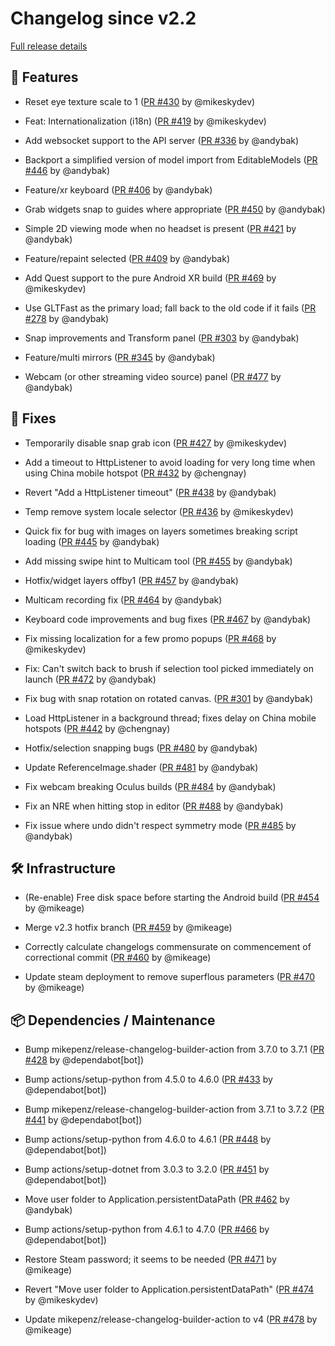 # Changelog since v2.2

[Full release details](https://github.com/icosa-gallery/open-brush/compare/v2.2...f398bb2cad83f9185887eaef475936144017836f)

## 🚀 Features

- Reset eye texture scale to 1 ([PR #430](https://github.com/icosa-gallery/open-brush/pull/430) by @mikeskydev)

- Feat: Internationalization (i18n) ([PR #419](https://github.com/icosa-gallery/open-brush/pull/419) by @mikeskydev)

- Add websocket support to the API server ([PR #336](https://github.com/icosa-gallery/open-brush/pull/336) by @andybak)

- Backport a simplified version of model import from EditableModels ([PR #446](https://github.com/icosa-gallery/open-brush/pull/446) by @andybak)

- Feature/xr keyboard ([PR #406](https://github.com/icosa-gallery/open-brush/pull/406) by @andybak)

- Grab widgets snap to guides where appropriate ([PR #450](https://github.com/icosa-gallery/open-brush/pull/450) by @andybak)

- Simple 2D viewing mode when no headset is present ([PR #421](https://github.com/icosa-gallery/open-brush/pull/421) by @andybak)

- Feature/repaint selected ([PR #409](https://github.com/icosa-gallery/open-brush/pull/409) by @andybak)

- Add Quest support to the pure Android XR build ([PR #469](https://github.com/icosa-gallery/open-brush/pull/469) by @mikeskydev)

- Use GLTFast as the primary load; fall back to the old code if it fails ([PR #278](https://github.com/icosa-gallery/open-brush/pull/278) by @andybak)

- Snap improvements and Transform panel ([PR #303](https://github.com/icosa-gallery/open-brush/pull/303) by @andybak)

- Feature/multi mirrors ([PR #345](https://github.com/icosa-gallery/open-brush/pull/345) by @andybak)

- Webcam (or other streaming video source) panel ([PR #477](https://github.com/icosa-gallery/open-brush/pull/477) by @andybak)


## 🐛 Fixes

- Temporarily disable snap grab icon ([PR #427](https://github.com/icosa-gallery/open-brush/pull/427) by @mikeskydev)

- Add a timeout to HttpListener to avoid loading for very long time when using China mobile hotspot ([PR #432](https://github.com/icosa-gallery/open-brush/pull/432) by @chengnay)

- Revert "Add a HttpListener timeout" ([PR #438](https://github.com/icosa-gallery/open-brush/pull/438) by @andybak)

- Temp remove system locale selector ([PR #436](https://github.com/icosa-gallery/open-brush/pull/436) by @mikeskydev)

- Quick fix for bug with images on layers sometimes breaking script loading ([PR #445](https://github.com/icosa-gallery/open-brush/pull/445) by @andybak)

- Add missing swipe hint to Multicam tool ([PR #455](https://github.com/icosa-gallery/open-brush/pull/455) by @andybak)

- Hotfix/widget layers offby1 ([PR #457](https://github.com/icosa-gallery/open-brush/pull/457) by @andybak)

- Multicam recording fix ([PR #464](https://github.com/icosa-gallery/open-brush/pull/464) by @andybak)

- Keyboard code improvements and bug fixes ([PR #467](https://github.com/icosa-gallery/open-brush/pull/467) by @andybak)

- Fix missing localization for a few promo popups ([PR #468](https://github.com/icosa-gallery/open-brush/pull/468) by @mikeskydev)

- Fix: Can't switch back to brush if selection tool picked immediately on launch ([PR #472](https://github.com/icosa-gallery/open-brush/pull/472) by @andybak)

- Fix bug with snap rotation on rotated canvas. ([PR #301](https://github.com/icosa-gallery/open-brush/pull/301) by @andybak)

- Load HttpListener in a background thread; fixes delay on China mobile hotspots ([PR #442](https://github.com/icosa-gallery/open-brush/pull/442) by @chengnay)

- Hotfix/selection snapping bugs ([PR #480](https://github.com/icosa-gallery/open-brush/pull/480) by @andybak)

- Update ReferenceImage.shader ([PR #481](https://github.com/icosa-gallery/open-brush/pull/481) by @andybak)

- Fix webcam breaking Oculus builds ([PR #484](https://github.com/icosa-gallery/open-brush/pull/484) by @andybak)

- Fix an NRE when hitting stop in editor ([PR #488](https://github.com/icosa-gallery/open-brush/pull/488) by @andybak)

- Fix issue where undo didn't respect symmetry mode ([PR #485](https://github.com/icosa-gallery/open-brush/pull/485) by @andybak)


## 🛠️ Infrastructure

- (Re-enable) Free disk space before starting the Android build ([PR #454](https://github.com/icosa-gallery/open-brush/pull/454) by @mikeage)

- Merge v2.3 hotfix branch ([PR #459](https://github.com/icosa-gallery/open-brush/pull/459) by @mikeage)

- Correctly calculate changelogs commensurate on commencement of correctional commit ([PR #460](https://github.com/icosa-gallery/open-brush/pull/460) by @mikeage)

- Update steam deployment to remove superflous parameters ([PR #470](https://github.com/icosa-gallery/open-brush/pull/470) by @mikeage)


## 📦 Dependencies / Maintenance

- Bump mikepenz/release-changelog-builder-action from 3.7.0 to 3.7.1 ([PR #428](https://github.com/icosa-gallery/open-brush/pull/428) by @dependabot[bot])

- Bump actions/setup-python from 4.5.0 to 4.6.0 ([PR #433](https://github.com/icosa-gallery/open-brush/pull/433) by @dependabot[bot])

- Bump mikepenz/release-changelog-builder-action from 3.7.1 to 3.7.2 ([PR #441](https://github.com/icosa-gallery/open-brush/pull/441) by @dependabot[bot])

- Bump actions/setup-python from 4.6.0 to 4.6.1 ([PR #448](https://github.com/icosa-gallery/open-brush/pull/448) by @dependabot[bot])

- Bump actions/setup-dotnet from 3.0.3 to 3.2.0 ([PR #451](https://github.com/icosa-gallery/open-brush/pull/451) by @dependabot[bot])

- Move user folder to Application.persistentDataPath ([PR #462](https://github.com/icosa-gallery/open-brush/pull/462) by @andybak)

- Bump actions/setup-python from 4.6.1 to 4.7.0 ([PR #466](https://github.com/icosa-gallery/open-brush/pull/466) by @dependabot[bot])

- Restore Steam password; it seems to be needed ([PR #471](https://github.com/icosa-gallery/open-brush/pull/471) by @mikeage)

- Revert "Move user folder to Application.persistentDataPath" ([PR #474](https://github.com/icosa-gallery/open-brush/pull/474) by @mikeskydev)

- Update mikepenz/release-changelog-builder-action to v4 ([PR #478](https://github.com/icosa-gallery/open-brush/pull/478) by @mikeage)





